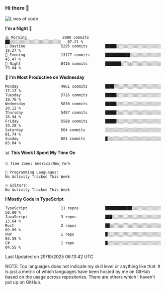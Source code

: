 ### Hi there 👋

<!--
**LynxJinxxy/LynxJinxxy** is a ✨ _special_ ✨ repository because its `README.md` (this file) appears on your GitHub profile.

Here are some ideas to get you started:

- 🔭 I’m currently working on ...
- 🌱 I’m currently learning ...
- 👯 I’m looking to collaborate on ...
- 🤔 I’m looking for help with ...
- 💬 Ask me about ...
- 📫 How to reach me: ...
- 😄 Pronouns: ...
- ⚡ Fun fact: ...
-->

<!--START_SECTION:waka-->
![Lines of code](https://img.shields.io/badge/From%20Hello%20World%20I%27ve%20Written-36.2%20million%20lines%20of%20code-blue)

**I'm a Night 🦉** 

```text
🌞 Morning                2089 commits        ██░░░░░░░░░░░░░░░░░░░░░░░   07.21 % 
🌆 Daytime                5295 commits        █████░░░░░░░░░░░░░░░░░░░░   18.27 % 
🌃 Evening                13177 commits       ███████████░░░░░░░░░░░░░░   45.47 % 
🌙 Night                  8416 commits        ███████░░░░░░░░░░░░░░░░░░   29.04 % 
```
📅 **I'm Most Productive on Wednesday** 

```text
Monday                   4961 commits        ████░░░░░░░░░░░░░░░░░░░░░   17.12 % 
Tuesday                  5726 commits        █████░░░░░░░░░░░░░░░░░░░░   19.76 % 
Wednesday                5830 commits        █████░░░░░░░░░░░░░░░░░░░░   20.12 % 
Thursday                 5487 commits        █████░░░░░░░░░░░░░░░░░░░░   18.94 % 
Friday                   5588 commits        █████░░░░░░░░░░░░░░░░░░░░   19.28 % 
Saturday                 504 commits         ░░░░░░░░░░░░░░░░░░░░░░░░░   01.74 % 
Sunday                   881 commits         █░░░░░░░░░░░░░░░░░░░░░░░░   03.04 % 
```


📊 **This Week I Spent My Time On** 

```text
🕑︎ Time Zone: America/New_York

💬 Programming Languages: 
No Activity Tracked This Week

🔥 Editors: 
No Activity Tracked This Week
```

**I Mostly Code in TypeScript** 

```text
TypeScript               11 repos            ████████████░░░░░░░░░░░░░   50.00 % 
JavaScript               3 repos             ███░░░░░░░░░░░░░░░░░░░░░░   13.64 % 
Rust                     2 repos             ██░░░░░░░░░░░░░░░░░░░░░░░   09.09 % 
PHP                      1 repo              █░░░░░░░░░░░░░░░░░░░░░░░░   04.55 % 
C#                       1 repo              █░░░░░░░░░░░░░░░░░░░░░░░░   04.55 % 
```




 Last Updated on 29/10/2025 06:13:42 UTC
<!--END_SECTION:waka-->
NOTE: Top languages does not indicate my skill level or anything like that. It is just a metric of which languages have been hosted by me on GitHub based on the usage across repositories. There are others which I haven't put up on GitHub.
